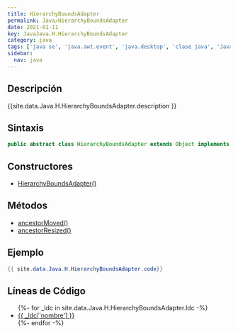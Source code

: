 ```yaml
---
title: HierarchyBoundsAdapter
permalink: Java/HierarchyBoundsAdapter
date: 2021-01-11
key: JavaJava.H.HierarchyBoundsAdapter
category: java
tags: ['java se', 'java.awt.event', 'java.desktop', 'clase java', 'Java 1.3']
sidebar: 
  nav: java
---
```


## Descripción
{{site.data.Java.H.HierarchyBoundsAdapter.description }}

## Sintaxis
~~~java
public abstract class HierarchyBoundsAdapter extends Object implements HierarchyBoundsListener
~~~

## Constructores
* [HierarchyBoundsAdapter()](/Java/HierarchyBoundsAdapter/HierarchyBoundsAdapter/)

## Métodos
* [ancestorMoved()](/Java/HierarchyBoundsAdapter/ancestorMoved)
* [ancestorResized()](/Java/HierarchyBoundsAdapter/ancestorResized)

## Ejemplo
~~~java
{{ site.data.Java.H.HierarchyBoundsAdapter.code}}
~~~

## Líneas de Código
<ul>
{%- for _ldc in site.data.Java.H.HierarchyBoundsAdapter.ldc -%}
   <li>
       <a href="{{_ldc['url'] }}">{{ _ldc['nombre'] }}</a>
   </li>
{%- endfor -%}
</ul>
